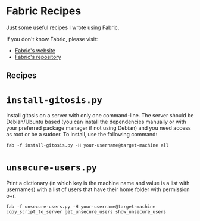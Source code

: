 Fabric Recipes
==============

Just some useful recipes I wrote using Fabric.

If you don't know Fabric, please visit:
- [Fabric's website](http://fabfile.org/)
- [Fabric's repository](https://github.com/fabric/fabric)

Recipes
-------

# `install-gitosis.py`

Install gitosis on a server with only one command-line. The server should be
Debian/Ubuntu based (you can install the dependencies manually or with your
preferred package manager if not using Debian) and you need access as root or
be a sudoer. To install, use the following command:

    fab -f install-gitosis.py -H your-username@target-machine all

# `unsecure-users.py`

Print a dictionary (in which key is the machine name and value is a list
with usernames) with a list of users that have their home folder with
permission o+r.

    fab -f unsecure-users.py -H your-username@target-machine copy_script_to_server get_unsecure_users show_unsecure_users


